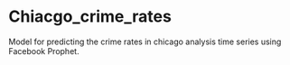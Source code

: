 # Chiacgo_crime_rates
Model for predicting the crime rates in chicago analysis time series using Facebook Prophet.
